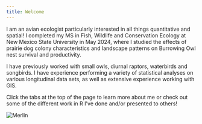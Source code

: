 ```yaml
---
title: Welcome
---
```


I am an avian ecologist particularly interested in all things quantitative and spatial! 
I completed my MS in Fish, Wildlife and Conservation Ecology at New Mexico State University in May 2024, where I studied the effects of prairie dog colony characteristics and landscape patterns on Burrowing Owl nest survival and productivity.

I have previously worked with small owls, diurnal raptors, waterbirds and songbirds. I have experience performing a variety of statistical analyses on various longitudinal data sets, as well as extensive experience working with GIS. 

Click the tabs at the top of the page to learn more about me or check out some of the different work in R I've done and/or presented to others! 

![Merlin](photos/merl.jpg "Female Merlin--Chelan, WA--Fall 2019")
